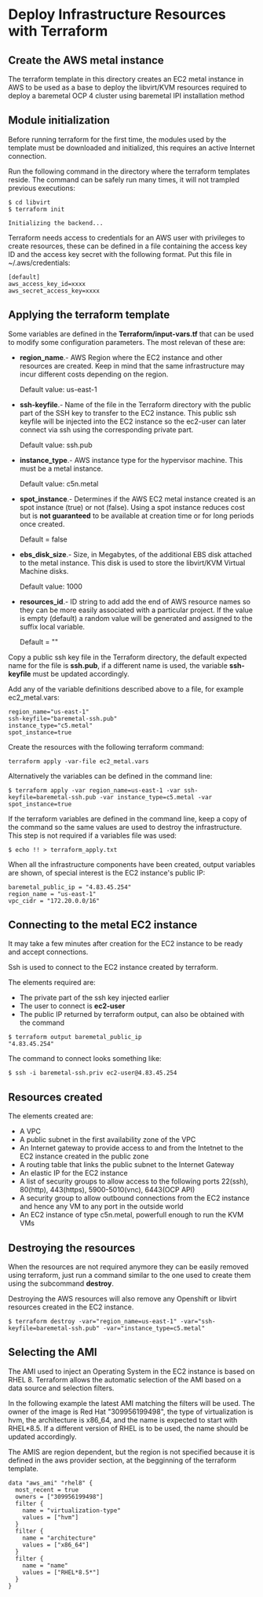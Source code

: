 # Deploy Infrastructure Resources with Terraform

## Create the AWS metal instance

The terraform template in this directory creates an EC2 metal instance in AWS to be used as a base to deploy the libvirt/KVM resources required to deploy a baremetal OCP 4 cluster using baremetal IPI installation method

## Module initialization

Before running terraform for the first time, the modules used by the template must be downloaded and initialized, this requires an active Internet connection.  

Run the following command in the directory where the terraform templates reside.  The command can be safely run many times, it will not trampled previous executions:
```
$ cd libvirt
$ terraform init

Initializing the backend...
```
Terraform needs access to credentials for an AWS user with privileges to create resources, these can be defined in a file containing the access key ID and the access key secret with the following format. Put this file in ~/.aws/credentials:
```
[default]
aws_access_key_id=xxxx
aws_secret_access_key=xxxx
```

## Applying the terraform template

Some variables are defined in the **Terraform/input-vars.tf** that can be used to modify some configuration parameters.  The most relevan of these are:

* **region_name**.- AWS Region where the EC2 instance and other resources are created.  Keep in mind that the same infrastructure may incur different costs depending on the region.

     Default value: us-east-1

* **ssh-keyfile**.- Name of the file in the Terraform directory with the public part of the SSH key to transfer to the EC2 instance.  This public ssh keyfile will be injected into the EC2 instance so the ec2-user can later connect via ssh using the corresponding private part.

     Default value:  ssh.pub

* **instance_type**.- AWS instance type for the hypervisor machine.  This must be a metal instance.

     Default value: c5n.metal

* **spot_instance**.- Determines if the AWS EC2 metal instance created is an spot instance (true) or not (false). Using a spot instance reduces cost but is __not guaranteed__ to be available at creation time or for long periods once created.

     Default = false

* **ebs_disk_size**.- Size, in Megabytes, of the additional EBS disk attached to the metal instance. This disk is used to store the libvirt/KVM Virtual Machine disks.

     Default value: 1000

* **resources_id**.- ID string to add add the end of AWS resource names so they can be more easily associated with a particular project.  If the value is empty (default) a random value will be generated and assigned to the suffix local variable.

     Default = ""


Copy a public ssh key file in the Terraform directory, the default expected name for the file is **ssh.pub**, if a different name is used, the variable **ssh-keyfile** must be updated accordingly.  

Add any of the variable definitions described above to a file, for example ec2_metal.vars:
```
region_name="us-east-1"
ssh-keyfile="baremetal-ssh.pub"
instance_type="c5.metal"
spot_instance=true
```
Create the resources with the following terraform command:
```
terraform apply -var-file ec2_metal.vars
```

Alternatively the variables can be defined in the command line: 
```
$ terraform apply -var region_name=us-east-1 -var ssh-keyfile=baremetal-ssh.pub -var instance_type=c5.metal -var spot_instance=true
```
If the terraform variables are defined in the command line, keep a copy of the command so the same values are used to destroy the infrastructure.  This step is not required if a variables file was used:
```
$ echo !! > terraform_apply.txt
```

When all the infrastructure components have been created, output variables are shown, of special interest is the EC2 instance's public IP:

```
baremetal_public_ip = "4.83.45.254"
region_name = "us-east-1"
vpc_cidr = "172.20.0.0/16"
```
## Connecting to the metal EC2 instance

It may take a few minutes after creation for the EC2 instance to be ready and accept connections.

Ssh is used to connect to the EC2 instance created by terraform.  

The elements required are:
* The private part of the ssh key injected earlier 
* The user to connect is **ec2-user**
* The public IP returned by terraform output, can also be obtained with the command
```
$ terraform output baremetal_public_ip
"4.83.45.254"
```
The command to connect looks something like:
```
$ ssh -i baremetal-ssh.priv ec2-user@4.83.45.254
```
## Resources created 

The elements created are:

* A VPC
* A public subnet in the first availability zone of the VPC
* An Internet gateway to provide access to and from the Intetnet to the EC2 instance created in the public zone
* A routing table that links the public subnet to the Internet Gateway
* An elastic IP for the EC2 instance 
* A list of security groups to allow access to the following ports 22(ssh), 80(http), 443(https), 5900-5010(vnc), 6443(OCP API)
* A security group to allow outbound connections from the EC2 instance and hence any VM to any port in the outside world
* An EC2 instance of type c5n.metal, powerfull enough to run the KVM VMs

## Destroying the resources

When the resources are not required anymore they can be easily removed using terraform, just run a command similar to the one used to create them using the subcommand **destroy**.  

Destroying the AWS resources will also remove any Openshift or libvirt resources created in the EC2 instance.
```
$ terraform destroy -var="region_name=us-east-1" -var="ssh-keyfile=baremetal-ssh.pub" -var="instance_type=c5.metal"
```

## Selecting the AMI

The AMI used to inject an Operating System in the EC2 instance is based on RHEL 8.  Terraform allows the automatic selection of the AMI based on a data source and selection filters.

In the following example the latest AMI matching the filters will be used.  The owner of the image is Red Hat "309956199498", the type of virtualization is hvm, the architecture is x86_64, and the name is expected to start with RHEL\*8.5.  If a different version of RHEL is to be used, the name should be updated accordingly.

The AMIS are region dependent, but the region is not specified because it is defined in the aws provider section, at the begginning of the terraform template.

```
data "aws_ami" "rhel8" {
  most_recent = true
  owners = ["309956199498"]
  filter {
    name = "virtualization-type"
    values = ["hvm"]
  }
  filter {
    name = "architecture"
    values = ["x86_64"]
  }
  filter {
    name = "name"
    values = ["RHEL*8.5*"]
  }
}
```
